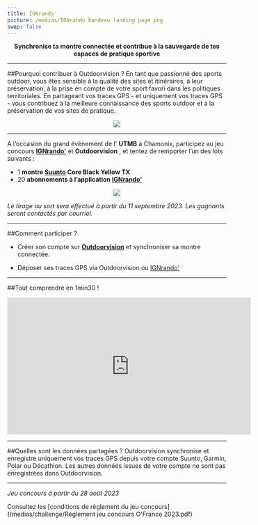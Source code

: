 ```yaml
---
title: IGNrando'
picture: /medias/IGNrando bandeau landing page.png
swap: false
---
```


**<p align="center"> Synchronise ta montre connectée et contribue à la sauvegarde de tes espaces de pratique sportive</p>**

---

##Pourquoi contribuer à Outdoorvision ?
En tant que passionné des sports outdoor, vous êtes sensible à la qualité des sites et itinéraires, à leur préservation, à la prise en compte de votre sport favori dans les politiques territoriales.
En partageant vos traces GPS - et uniquement vos traces GPS - vous contribuez à la meilleure connaissance des sports outdoor et à la préservation de vos sites de pratique.


<p align="center">
  <img src="/medias/challenge/bandeau_ofrance_landingpage.png"></p>

<participate></participate>

---
A l’occasion du grand évènement de l' **UTMB** à Chamonix, 
participez au jeu concours **[IGNrando'](https://ignrando.fr/fr/)** et **Outdoorvision** , et tentez de remporter l’un des lots suivants : 

- 1 **montre [Suunto](https://www.suunto.com/fr-fr/Produits/Montres-de-sport/Suunto-Core/suunto-core-black-yellow-tx/) Core Black Yellow TX**
- 20  **abonnements à l’application [IGNrando'](https://ignrando.fr/fr/)**
  
<p align="center">
  <img src="/medias/challenge/IGNrandobandeau landing page lots.png">
</p>


*Le tirage au sort sera effectué à partir du 11 septembre 2023. Les gagnants seront contactés par courriel.*

---

##Comment participer ?

- Créer son compte sur **[Outdoorvision](https://staging-auth.outdoorvision.fr/auth/realms/PRNSN/protocol/openid-connect/registrations?client_id=back1-outdoorgeovision-prnsn&response_type=code&redirect_uri=https://staging-back.outdoorvision.fr/auth/done/&scope=openid)** et synchroniser sa montre connectée.

- Déposer ses traces GPS via Outdoorvision ou [IGNrando'](https://ignrando.fr/fr/)
  
<participate></participate>

---
##Tout comprendre en 1min30 !
<p align="center">
<iframe width="560" height="315" src="https://www.youtube.com/embed/Sua7VDlhBs4" title="YouTube video player" frameborder="0" allow="accelerometer; autoplay; clipboard-write; encrypted-media; gyroscope; picture-in-picture" allowfullscreen></iframe>
</p>


---

##Quelles sont les données partagées ?
Outdoorvision synchronise et enregistre uniquement vos traces GPS depuis votre compte Suunto, Garmin, Polar ou Décathlon. Les autres données issues de votre compte ne sont pas enregistrées dans Outdoorvision.

---

*Jeu concours à partir du 28 août 2023* 
<p></p>

Consultez les [conditions de règlement du jeu concours](/medias/challenge/Réglement jeu concours O'France 2023.pdf)
<p></p>
